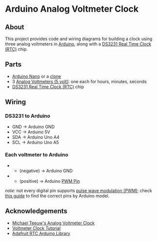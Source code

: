 # Arduino Analog Voltmeter Clock

## About

This project provides code and wiring diagrams for building a clock using three analog voltmeters in [Arduino](https://www.arduino.cc/), along with a [DS3231 Real Time Clock (RTC)](https://amzn.to/2GSADPZ) chip.

## Parts

* [Arduino Nano](https://amzn.to/33PhFm5) or a [clone](https://amzn.to/36QHK6l)
* 3 [Analog Voltmeters (5 volt)](https://amzn.to/34KMszY): one each for hours, minutes, seconds
* [DS3231 Real Time Clock (RTC)](https://amzn.to/2GSADPZ) chip

## Wiring

### DS3231 to Arduino

* GND -> Arduino GND
* VCC -> Arduino 5V
* SDA -> Arduino Uno A4
* SCL -> Arduino Uno A5

### Each voltmeter to Arduino

* - (negative) -> Arduino GND
* + (positive) -> Arduino [PWM Pin](https://www.arduino.cc/reference/en/language/functions/analog-io/analogwrite/)

*note:* not every digital pin supports [pulse wave modulation (PWM)](http://arduino.cc/en/Tutorial/PWM); check [this guide](https://www.arduino.cc/reference/en/language/functions/analog-io/analogwrite/) to find the correct pins by Arduino model.

## Acknowledgements

* [Michael Teeuw's Analog Voltmeter Clock](https://michaelteeuw.nl/post/174972004187/what-time-is-it-fathers-day)
* [Voltmeter Clock Tutorial](https://create.arduino.cc/projecthub/markbennettuk/voltmeter-clock-fa437b)
* [Adafruit RTC Arduino Library](https://github.com/adafruit/RTClib)
